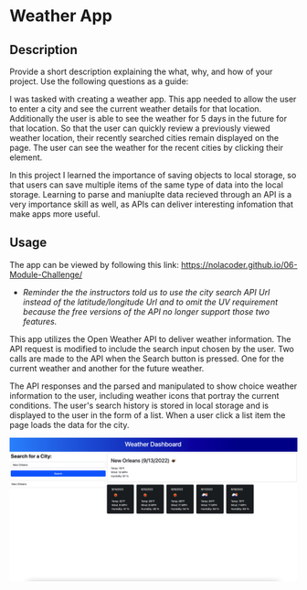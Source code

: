 # Weather App

## Description

Provide a short description explaining the what, why, and how of your project. Use the following questions as a guide:

I was tasked with creating a weather app. This app needed to allow the user to enter a city and see the current weather details for that location. Additionally the user is able to see the weather for 5 days in the future for that location. So that the user can quickly review a previously viewed weather location, their recently searched cities remain displayed on the page. The user can see the weather for the recent cities by clicking their element. 

In this project I learned the importance of saving objects to local storage, so that users can save multiple items of the same type of data into the local storage. Learning to parse and maniuplte data recieved through an API is a very importance skill as well, as APIs can deliver interesting infomation that make apps more useful.

## Usage

The app can be viewed by following this link: https://nolacoder.github.io/06-Module-Challenge/

- *Reminder the the instructors told us to use the city search API Url instead of the latitude/longitude Url and to omit the UV requirement because the free versions of the API no longer support those two features.*

This app utilizes the Open Weather API to deliver weather information. The API request is modified to include the search input chosen by the user. Two calls are made to the API when the Search button is pressed. One for the current weather and another for the future weather. 

The API responses and the parsed and manipulated to show choice weather information to the user, including weather icons that portray the current conditions. The user's search history is stored in local storage and is displayed to the user in the form of a list. When a user click a list item the page loads the data for the city.

![Screenshot of weather app](./Assets/images/Weather%20app.png)
